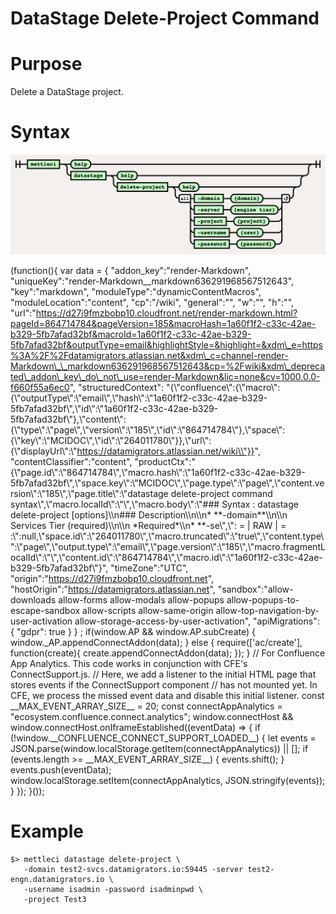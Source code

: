 # DataStage Delete-Project Command

# Purpose

Delete a DataStage project.

# Syntax

![](./attachments/image-20220615-104056.png)

(function(){ var data = { "addon\_key":"render-Markdown", "uniqueKey":"render-Markdown\_\_markdown636291968567512643", "key":"markdown", "moduleType":"dynamicContentMacros", "moduleLocation":"content", "cp":"/wiki", "general":"", "w":"", "h":"", "url":"https://d27i9fmzbobp10.cloudfront.net/render-markdown.html?pageId=864714784&pageVersion=185&macroHash=1a60f1f2-c33c-42ae-b329-5fb7afad32bf&macroId=1a60f1f2-c33c-42ae-b329-5fb7afad32bf&outputType=email&highlightStyle=&highlight=&xdm\_e=https%3A%2F%2Fdatamigrators.atlassian.net&xdm\_c=channel-render-Markdown\_\_markdown636291968567512643&cp=%2Fwiki&xdm\_deprecated\_addon\_key\_do\_not\_use=render-Markdown&lic=none&cv=1000.0.0-f660f55a6ec0", "structuredContext": "{\\"confluence\\":{\\"macro\\":{\\"outputType\\":\\"email\\",\\"hash\\":\\"1a60f1f2-c33c-42ae-b329-5fb7afad32bf\\",\\"id\\":\\"1a60f1f2-c33c-42ae-b329-5fb7afad32bf\\"},\\"content\\":{\\"type\\":\\"page\\",\\"version\\":\\"185\\",\\"id\\":\\"864714784\\"},\\"space\\":{\\"key\\":\\"MCIDOC\\",\\"id\\":\\"264011780\\"}},\\"url\\":{\\"displayUrl\\":\\"https://datamigrators.atlassian.net/wiki\\"}}", "contentClassifier":"content", "productCtx":"{\\"page.id\\":\\"864714784\\",\\"macro.hash\\":\\"1a60f1f2-c33c-42ae-b329-5fb7afad32bf\\",\\"space.key\\":\\"MCIDOC\\",\\"page.type\\":\\"page\\",\\"content.version\\":\\"185\\",\\"page.title\\":\\"datastage delete-project command syntax\\",\\"macro.localId\\":\\"\\",\\"macro.body\\":\\"### Syntax : datastage delete-project \[options\]\\\\n### Description\\\\n\\\\n\* \*\*-domain\*\*\\\\n\\\\n Services Tier (required)\\\\n\\\\n \*Required\*\\\\n\* \*\*-se\\",\\": = | RAW | = :\\":null,\\"space.id\\":\\"264011780\\",\\"macro.truncated\\":\\"true\\",\\"content.type\\":\\"page\\",\\"output.type\\":\\"email\\",\\"page.version\\":\\"185\\",\\"macro.fragmentLocalId\\":\\"\\",\\"content.id\\":\\"864714784\\",\\"macro.id\\":\\"1a60f1f2-c33c-42ae-b329-5fb7afad32bf\\"}", "timeZone":"UTC", "origin":"https://d27i9fmzbobp10.cloudfront.net", "hostOrigin":"https://datamigrators.atlassian.net", "sandbox":"allow-downloads allow-forms allow-modals allow-popups allow-popups-to-escape-sandbox allow-scripts allow-same-origin allow-top-navigation-by-user-activation allow-storage-access-by-user-activation", "apiMigrations": { "gdpr": true } } ; if(window.AP && window.AP.subCreate) { window.\_AP.appendConnectAddon(data); } else { require(\['ac/create'\], function(create){ create.appendConnectAddon(data); }); } // For Confluence App Analytics. This code works in conjunction with CFE's ConnectSupport.js. // Here, we add a listener to the initial HTML page that stores events if the ConnectSupport component // has not mounted yet. In CFE, we process the missed event data and disable this initial listener. const \_\_MAX\_EVENT\_ARRAY\_SIZE\_\_ = 20; const connectAppAnalytics = "ecosystem.confluence.connect.analytics"; window.connectHost && window.connectHost.onIframeEstablished((eventData) => { if (!window.\_\_CONFLUENCE\_CONNECT\_SUPPORT\_LOADED\_\_) { let events = JSON.parse(window.localStorage.getItem(connectAppAnalytics)) || \[\]; if (events.length >= \_\_MAX\_EVENT\_ARRAY\_SIZE\_\_) { events.shift(); } events.push(eventData); window.localStorage.setItem(connectAppAnalytics, JSON.stringify(events)); } }); }());

# Example

```
$> mettleci datastage delete-project \
   -domain test2-svcs.datamigrators.io:59445 -server test2-engn.datamigrators.io \
   -username isadmin -password isadminpwd \
   -project Test3
```